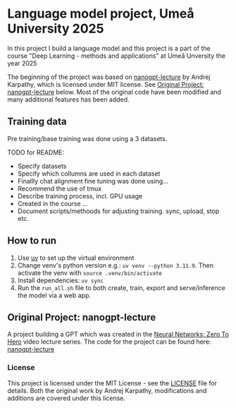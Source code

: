# Language model project, Umeå University 2025


In this project I build a language model and this project is a part of the course "Deep Learning - methods and applications" at Umeå Unversity the year 2025

The beginning of the project was based on [nanogpt-lecture](https://github.com/karpathy/ng-video-lecture) by Andrej Karpathy, which is licensed under MIT license. See [Original Project: nanogpt-lecture](#original-project-nanogpt-lecture) below. Most of the original code have been modified and many additional features has been added.


## Training data

Pre training/base training was done using a 3 datasets.

TODO for README:

- Specify datasets
- Specify which collumns are used in each dataset
- Finallly chat alignment fine tuning was done using...
- Recommend the use of tmux
- Describe training process, incl. GPU usage
- Created in the course ...
- Document scripts/methoods for adjusting training. sync, upload, stop etc.


## How to run

1. Use [uv](https://github.com/astral-sh/uv) to set up the virtual environment
2. Change venv's python version e.g.: `uv venv --python 3.11.9`. Then activate the venv with `source .venv/bin/activate`
3. Install dependencies: `uv sync`
4. Run the `run_all.sh` file to both create, train, export and serve/inference the model via a web app.

## Original Project: nanogpt-lecture
A project building a GPT which was created in the [Neural Networks: Zero To Hero](https://karpathy.ai/zero-to-hero.html) video lecture series. The code for the project can be found here: [nanogpt-lecture](https://github.com/karpathy/ng-video-lecture) 


### License

This project is licensed under the MIT License - see the [LICENSE](LICENSE) file for details.
Both the original work by Andrej Karpathy, modifications and additions are covered under this license.
